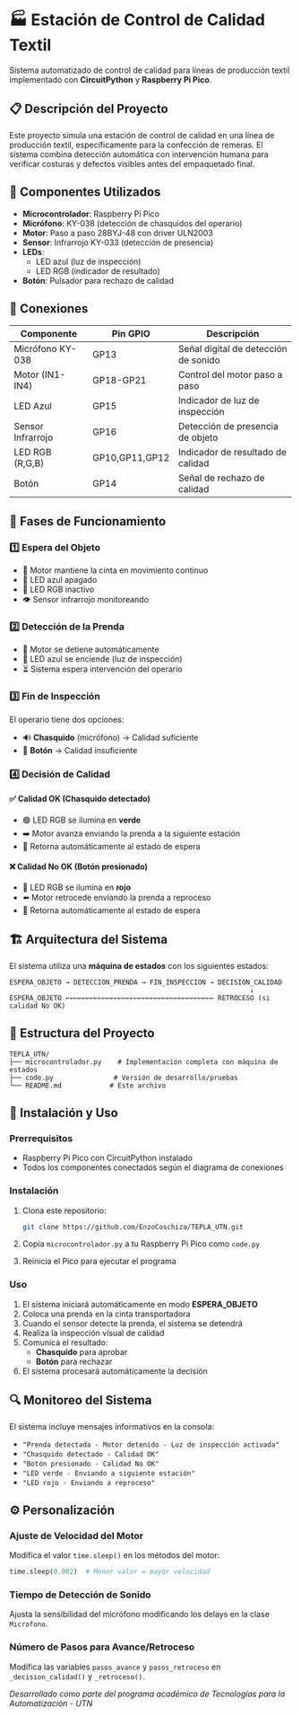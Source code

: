 # 🏭 Estación de Control de Calidad Textil

Sistema automatizado de control de calidad para líneas de producción textil implementado con **CircuitPython** y **Raspberry Pi Pico**.

## 📋 Descripción del Proyecto

Este proyecto simula una estación de control de calidad en una línea de producción textil, específicamente para la confección de remeras. El sistema combina detección automática con intervención humana para verificar costuras y defectos visibles antes del empaquetado final.

## 🔧 Componentes Utilizados

- **Microcontrolador**: Raspberry Pi Pico
- **Micrófono**: KY-038 (detección de chasquidos del operario)
- **Motor**: Paso a paso 28BYJ-48 con driver ULN2003
- **Sensor**: Infrarrojo KY-033 (detección de presencia)
- **LEDs**: 
  - LED azul (luz de inspección)
  - LED RGB (indicador de resultado)
- **Botón**: Pulsador para rechazo de calidad

## 🔌 Conexiones

| Componente | Pin GPIO | Descripción |
|------------|----------|-------------|
| Micrófono KY-038 | GP13 | Señal digital de detección de sonido |
| Motor (IN1-IN4) | GP18-GP21 | Control del motor paso a paso |
| LED Azul | GP15 | Indicador de luz de inspección |
| Sensor Infrarrojo | GP16 | Detección de presencia de objeto |
| LED RGB (R,G,B) | GP10,GP11,GP12 | Indicador de resultado de calidad |
| Botón | GP14 | Señal de rechazo de calidad |

## 🎯 Fases de Funcionamiento

### 1️⃣ **Espera del Objeto**
- 🔄 Motor mantiene la cinta en movimiento continuo
- 🔵 LED azul apagado
- 🌈 LED RGB inactivo
- 👁️ Sensor infrarrojo monitoreando

### 2️⃣ **Detección de la Prenda**
- 🛑 Motor se detiene automáticamente
- 🔵 LED azul se enciende (luz de inspección)
- ⏳ Sistema espera intervención del operario

### 3️⃣ **Fin de Inspección**
El operario tiene dos opciones:
- 🔊 **Chasquido** (micrófono) → Calidad suficiente
- 🔴 **Botón** → Calidad insuficiente

### 4️⃣ **Decisión de Calidad**

#### ✅ **Calidad OK** (Chasquido detectado)
- 🟢 LED RGB se ilumina en **verde**
- ➡️ Motor avanza enviando la prenda a la siguiente estación
- 🔄 Retorna automáticamente al estado de espera

#### ❌ **Calidad No OK** (Botón presionado)
- 🔴 LED RGB se ilumina en **rojo**
- ⬅️ Motor retrocede enviando la prenda a reproceso
- 🔄 Retorna automáticamente al estado de espera

## 🏗️ Arquitectura del Sistema

El sistema utiliza una **máquina de estados** con los siguientes estados:

```
ESPERA_OBJETO → DETECCION_PRENDA → FIN_INSPECCION → DECISION_CALIDAD
                                                            ↓
ESPERA_OBJETO ←←←←←←←←←←←←←←←←←←←←←←←←←←←←←←←←←←←←← RETROCESO (si calidad No OK)
```

## 📁 Estructura del Proyecto

```
TEPLA_UTN/
├── microcontrolador.py    # Implementación completa con máquina de estados
├── code.py               # Versión de desarrollo/pruebas
└── README.md            # Este archivo
```

## 🚀 Instalación y Uso

### Prerrequisitos
- Raspberry Pi Pico con CircuitPython instalado
- Todos los componentes conectados según el diagrama de conexiones

### Instalación
1. Clona este repositorio:
   ```bash
   git clone https://github.com/EnzoCoschiza/TEPLA_UTN.git
   ```

2. Copia `microcontrolador.py` a tu Raspberry Pi Pico como `code.py`

3. Reinicia el Pico para ejecutar el programa

### Uso
1. El sistema iniciará automáticamente en modo **ESPERA_OBJETO**
2. Coloca una prenda en la cinta transportadora
3. Cuando el sensor detecte la prenda, el sistema se detendrá
4. Realiza la inspección visual de calidad
5. Comunica el resultado:
   - **Chasquido** para aprobar
   - **Botón** para rechazar
6. El sistema procesará automáticamente la decisión

## 🔍 Monitoreo del Sistema

El sistema incluye mensajes informativos en la consola:
- `"Prenda detectada - Motor detenido - Luz de inspección activada"`
- `"Chasquido detectado - Calidad OK"`
- `"Botón presionado - Calidad No OK"`
- `"LED verde - Enviando a siguiente estación"`
- `"LED rojo - Enviando a reproceso"`

## ⚙️ Personalización

### Ajuste de Velocidad del Motor
Modifica el valor `time.sleep()` en los métodos del motor:
```python
time.sleep(0.002)  # Menor valor = mayor velocidad
```

### Tiempo de Detección de Sonido
Ajusta la sensibilidad del micrófono modificando los delays en la clase `Microfono`.

### Número de Pasos para Avance/Retroceso
Modifica las variables `pasos_avance` y `pasos_retroceso` en `_decision_calidad()` y `_retroceso()`.



*Desarrollado como parte del programa académico de Tecnologías para la Automatización - UTN*
